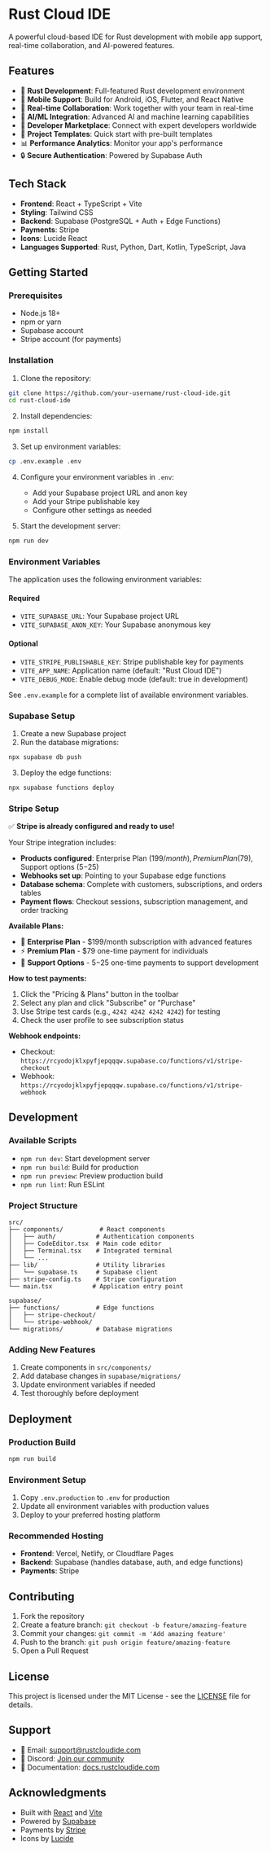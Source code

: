 # Rust Cloud IDE

A powerful cloud-based IDE for Rust development with mobile app support, real-time collaboration, and AI-powered features.

## Features

- 🦀 **Rust Development**: Full-featured Rust development environment
- 📱 **Mobile Support**: Build for Android, iOS, Flutter, and React Native
- 🤝 **Real-time Collaboration**: Work together with your team in real-time
- 🤖 **AI/ML Integration**: Advanced AI and machine learning capabilities
- 🛒 **Developer Marketplace**: Connect with expert developers worldwide
- 🎯 **Project Templates**: Quick start with pre-built templates
- 📊 **Performance Analytics**: Monitor your app's performance
- 🔒 **Secure Authentication**: Powered by Supabase Auth

## Tech Stack

- **Frontend**: React + TypeScript + Vite
- **Styling**: Tailwind CSS
- **Backend**: Supabase (PostgreSQL + Auth + Edge Functions)
- **Payments**: Stripe
- **Icons**: Lucide React
- **Languages Supported**: Rust, Python, Dart, Kotlin, TypeScript, Java

## Getting Started

### Prerequisites

- Node.js 18+ 
- npm or yarn
- Supabase account
- Stripe account (for payments)

### Installation

1. Clone the repository:
```bash
git clone https://github.com/your-username/rust-cloud-ide.git
cd rust-cloud-ide
```

2. Install dependencies:
```bash
npm install
```

3. Set up environment variables:
```bash
cp .env.example .env
```

4. Configure your environment variables in `.env`:
   - Add your Supabase project URL and anon key
   - Add your Stripe publishable key
   - Configure other settings as needed

5. Start the development server:
```bash
npm run dev
```

### Environment Variables

The application uses the following environment variables:

#### Required
- `VITE_SUPABASE_URL`: Your Supabase project URL
- `VITE_SUPABASE_ANON_KEY`: Your Supabase anonymous key

#### Optional
- `VITE_STRIPE_PUBLISHABLE_KEY`: Stripe publishable key for payments
- `VITE_APP_NAME`: Application name (default: "Rust Cloud IDE")
- `VITE_DEBUG_MODE`: Enable debug mode (default: true in development)

See `.env.example` for a complete list of available environment variables.

### Supabase Setup

1. Create a new Supabase project
2. Run the database migrations:
```bash
npx supabase db push
```
3. Deploy the edge functions:
```bash
npx supabase functions deploy
```

### Stripe Setup

✅ **Stripe is already configured and ready to use!**

Your Stripe integration includes:
- **Products configured**: Enterprise Plan ($199/month), Premium Plan ($79), Support options ($5-$25)
- **Webhooks set up**: Pointing to your Supabase edge functions
- **Database schema**: Complete with customers, subscriptions, and orders tables
- **Payment flows**: Checkout sessions, subscription management, and order tracking

**Available Plans:**
- 🏢 **Enterprise Plan** - $199/month subscription with advanced features
- ⚡ **Premium Plan** - $79 one-time payment for individuals  
- 💝 **Support Options** - $5-$25 one-time payments to support development

**How to test payments:**
1. Click the "Pricing & Plans" button in the toolbar
2. Select any plan and click "Subscribe" or "Purchase"
3. Use Stripe test cards (e.g., `4242 4242 4242 4242`) for testing
4. Check the user profile to see subscription status

**Webhook endpoints:**
- Checkout: `https://rcyodojklxpyfjepqqqw.supabase.co/functions/v1/stripe-checkout`
- Webhook: `https://rcyodojklxpyfjepqqqw.supabase.co/functions/v1/stripe-webhook`

## Development

### Available Scripts

- `npm run dev`: Start development server
- `npm run build`: Build for production
- `npm run preview`: Preview production build
- `npm run lint`: Run ESLint

### Project Structure

```
src/
├── components/          # React components
│   ├── auth/           # Authentication components
│   ├── CodeEditor.tsx  # Main code editor
│   ├── Terminal.tsx    # Integrated terminal
│   └── ...
├── lib/                # Utility libraries
│   └── supabase.ts     # Supabase client
├── stripe-config.ts    # Stripe configuration
└── main.tsx           # Application entry point

supabase/
├── functions/          # Edge functions
│   ├── stripe-checkout/
│   └── stripe-webhook/
└── migrations/         # Database migrations
```

### Adding New Features

1. Create components in `src/components/`
2. Add database changes in `supabase/migrations/`
3. Update environment variables if needed
4. Test thoroughly before deployment

## Deployment

### Production Build

```bash
npm run build
```

### Environment Setup

1. Copy `.env.production` to `.env` for production
2. Update all environment variables with production values
3. Deploy to your preferred hosting platform

### Recommended Hosting

- **Frontend**: Vercel, Netlify, or Cloudflare Pages
- **Backend**: Supabase (handles database, auth, and edge functions)
- **Payments**: Stripe

## Contributing

1. Fork the repository
2. Create a feature branch: `git checkout -b feature/amazing-feature`
3. Commit your changes: `git commit -m 'Add amazing feature'`
4. Push to the branch: `git push origin feature/amazing-feature`
5. Open a Pull Request

## License

This project is licensed under the MIT License - see the [LICENSE](LICENSE) file for details.

## Support

- 📧 Email: support@rustcloudide.com
- 💬 Discord: [Join our community](https://discord.gg/rustcloudide)
- 📖 Documentation: [docs.rustcloudide.com](https://docs.rustcloudide.com)

## Acknowledgments

- Built with [React](https://reactjs.org/) and [Vite](https://vitejs.dev/)
- Powered by [Supabase](https://supabase.com/)
- Payments by [Stripe](https://stripe.com/)
- Icons by [Lucide](https://lucide.dev/)